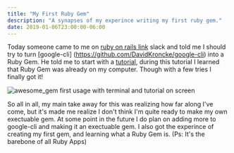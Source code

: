 ```yaml
---
title: "My First Ruby Gem"
description: "A synapses of my experince writing my first ruby gem."
date: 2019-01-06T23:00:00-06:00
---
```


Today someone came to me on [ruby on rails link](https://rubyonrails-link.slack.com) slack and told me I should try to turn [google-cli] (https://github.com/DavidKroncke/google-cli) 
into a Ruby Gem. He told me to start with a [tutorial](https://www.sitepoint.com/creating-your-first-gem/), during this tutorial I learned that Ruby Gem was already on my computer. Though with a few tries I finally got it!

![awesome_gem first usage with terminal and tutorial on screen](/images/gem-output.png)

So all in all, my main take away for this was realizing how far along I've come, but it's made me realize I don't think I'm quite ready to make my own exectuable gem. At some point in the future I do plan on adding more to google-cli and making it an exectuable gem. I also got the experince of creating my first gem, and learning what a Ruby Gem is. (Ps: It's the barebone of all Ruby Apps)
